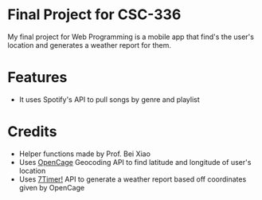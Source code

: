 # Final Project for CSC-336
My final project for Web Programming is a mobile app that find's the user's location and generates a weather report for them.

# Features
* It uses Spotify's API to pull songs by genre and playlist

# Credits
* Helper functions made by Prof. Bei Xiao
* Uses [OpenCage](https://opencagedata.com/) Geocoding API to find latitude and longitude of user's location
* Uses [7Timer!](http://www.7timer.info/doc.php?lang=en) API to generate a weather report based off coordinates given by OpenCage
